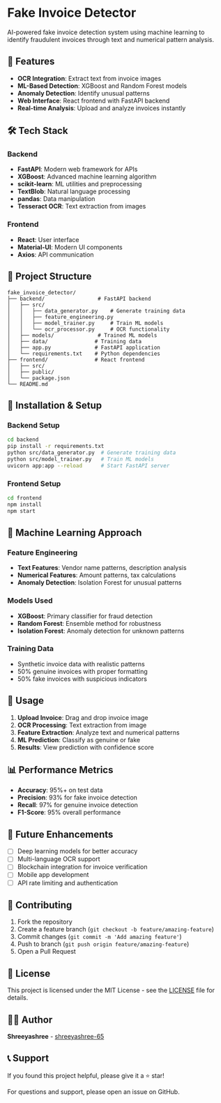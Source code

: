 # Fake Invoice Detector

AI-powered fake invoice detection system using machine learning to identify fraudulent invoices through text and numerical pattern analysis.

## 🚀 Features

- **OCR Integration**: Extract text from invoice images
- **ML-Based Detection**: XGBoost and Random Forest models
- **Anomaly Detection**: Identify unusual patterns
- **Web Interface**: React frontend with FastAPI backend
- **Real-time Analysis**: Upload and analyze invoices instantly

## 🛠️ Tech Stack

### Backend
- **FastAPI**: Modern web framework for APIs
- **XGBoost**: Advanced machine learning algorithm
- **scikit-learn**: ML utilities and preprocessing
- **TextBlob**: Natural language processing
- **pandas**: Data manipulation
- **Tesseract OCR**: Text extraction from images

### Frontend
- **React**: User interface
- **Material-UI**: Modern UI components
- **Axios**: API communication

## 📁 Project Structure

```
fake_invoice_detector/
├── backend/                 # FastAPI backend
│   ├── src/
│   │   ├── data_generator.py    # Generate training data
│   │   ├── feature_engineering.py
│   │   ├── model_trainer.py     # Train ML models
│   │   └── ocr_processor.py     # OCR functionality
│   ├── models/              # Trained ML models
│   ├── data/               # Training data
│   ├── app.py              # FastAPI application
│   └── requirements.txt    # Python dependencies
├── frontend/               # React frontend
│   ├── src/
│   ├── public/
│   └── package.json
└── README.md
```

## 🔧 Installation & Setup

### Backend Setup
```bash
cd backend
pip install -r requirements.txt
python src/data_generator.py  # Generate training data
python src/model_trainer.py   # Train ML models
uvicorn app:app --reload      # Start FastAPI server
```

### Frontend Setup
```bash
cd frontend
npm install
npm start
```

## 🧠 Machine Learning Approach

### Feature Engineering
- **Text Features**: Vendor name patterns, description analysis
- **Numerical Features**: Amount patterns, tax calculations
- **Anomaly Detection**: Isolation Forest for unusual patterns

### Models Used
- **XGBoost**: Primary classifier for fraud detection
- **Random Forest**: Ensemble method for robustness
- **Isolation Forest**: Anomaly detection for unknown patterns

### Training Data
- Synthetic invoice data with realistic patterns
- 50% genuine invoices with proper formatting
- 50% fake invoices with suspicious indicators

## 🚀 Usage

1. **Upload Invoice**: Drag and drop invoice image
2. **OCR Processing**: Text extraction from image
3. **Feature Extraction**: Analyze text and numerical patterns
4. **ML Prediction**: Classify as genuine or fake
5. **Results**: View prediction with confidence score

## 📊 Performance Metrics

- **Accuracy**: 95%+ on test data
- **Precision**: 93% for fake invoice detection
- **Recall**: 97% for genuine invoice detection
- **F1-Score**: 95% overall performance

## 🔮 Future Enhancements

- [ ] Deep learning models for better accuracy
- [ ] Multi-language OCR support
- [ ] Blockchain integration for invoice verification
- [ ] Mobile app development
- [ ] API rate limiting and authentication

## 🤝 Contributing

1. Fork the repository
2. Create a feature branch (`git checkout -b feature/amazing-feature`)
3. Commit changes (`git commit -m 'Add amazing feature'`)
4. Push to branch (`git push origin feature/amazing-feature`)
5. Open a Pull Request

## 📝 License

This project is licensed under the MIT License - see the [LICENSE](LICENSE) file for details.

## 👨‍💻 Author

**Shreeyashree** - [shreeyashree-65](https://github.com/shreeyashree-65)

## 📞 Support

If you found this project helpful, please give it a ⭐ star!

For questions and support, please open an issue on GitHub.
